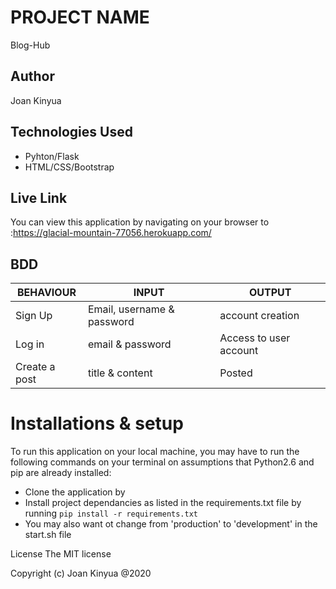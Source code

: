 # PROJECT NAME
Blog-Hub

## Author
Joan Kinyua

## Technologies Used
* Pyhton/Flask
* HTML/CSS/Bootstrap

## Live Link
You can view this application by navigating on your browser to :https://glacial-mountain-77056.herokuapp.com/

## BDD

BEHAVIOUR | INPUT | OUTPUT
------|---------|-----------
Sign Up | Email, username & password | account creation
Log in | email & password | Access to user account
Create a post | title & content | Posted

# Installations & setup
To run this application on your local machine, you may have to run the following commands on your terminal on assumptions that Python2.6 and pip are already installed:
- Clone the application by 
- Install project dependancies as listed in the requirements.txt file by running `pip install -r requirements.txt`
- You may also want ot change from 'production' to 'development' in the start.sh file

License The MIT license

Copyright (c) Joan Kinyua @2020
